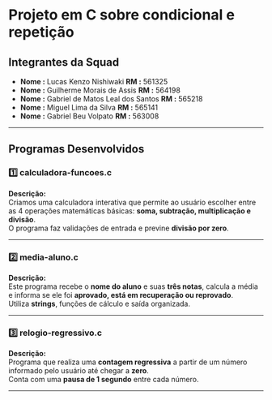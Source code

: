 # Projeto em C sobre condicional e repetição

## Integrantes da Squad
- **Nome :** Lucas Kenzo Nishiwaki 
**RM :** 561325
- **Nome :** Guilherme Morais de Assis
**RM :** 564198
- **Nome :** Gabriel de Matos Leal dos Santos
**RM :** 565218
- **Nome :** Miguel Lima da Silva 
**RM :** 565141
- **Nome :** Gabriel Beu Volpato
**RM :** 563008
---

## **Programas Desenvolvidos**

### **1️⃣ calculadora-funcoes.c**
**Descrição:**  
Criamos uma calculadora interativa que permite ao usuário escolher entre as 4 operações matemáticas básicas: **soma, subtração, multiplicação e divisão**.  
O programa faz validações de entrada e previne **divisão por zero**.

---

### **2️⃣ media-aluno.c**
**Descrição:**  
Este programa recebe o **nome do aluno** e suas **três notas**, calcula a média e informa se ele foi **aprovado, está em recuperação ou reprovado**.  
Utiliza **strings**, funções de cálculo e saída organizada.

---

### **3️⃣ relogio-regressivo.c**
**Descrição:**  
Programa que realiza uma **contagem regressiva** a partir de um número informado pelo usuário até chegar a **zero**.  
Conta com uma **pausa de 1 segundo** entre cada número.

---
